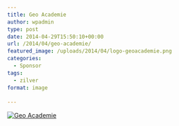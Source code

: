 ```yaml
---
title: Geo Academie
author: wpadmin
type: post
date: 2014-04-29T15:50:10+00:00
url: /2014/04/geo-academie/
featured_image: /uploads/2014/04/logo-geoacademie.png
categories:
  - Sponsor
tags:
  - zilver
format: image

---
```

[<img loading="lazy" class="size-medium wp-image-22" src="/uploads/2014/04/logo-geoacademie-300x80.png" alt="Geo Academie" width="300" height="80" srcset="/uploads/2014/04/logo-geoacademie-300x80.png 300w, /uploads/2014/04/logo-geoacademie-260x69.png 260w, /uploads/2014/04/logo-geoacademie-160x42.png 160w, /uploads/2014/04/logo-geoacademie.png 443w" sizes="(max-width: 300px) 100vw, 300px" />][1]

 [1]: http://geo-academie.nl/